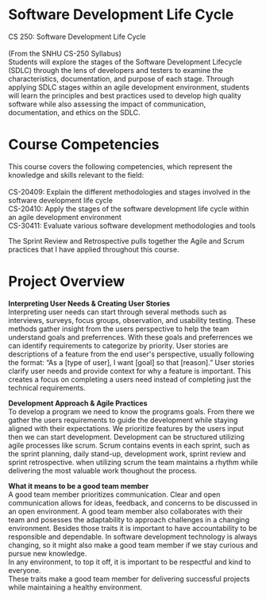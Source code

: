 # Software Development Life Cycle
CS 250: Software Development Life Cycle
<br/>
<br/>(From the SNHU CS-250 Syllabus)
<br/>Students will explore the stages of the Software Development Lifecycle (SDLC) through the lens of developers and testers to examine the characteristics, documentation, and purpose of each stage. Through applying SDLC stages within an agile development environment, students will learn the principles and best practices used to develop high quality software while also assessing the impact of communication, documentation, and ethics on the SDLC.

# Course Competencies
This course covers the following competencies, which represent the knowledge and skills relevant to the field:
<br/>
<br/>CS-20409: Explain the different methodologies and stages involved in the software development life cycle
<br/>CS-20410: Apply the stages of the software development life cycle within an agile development environment
<br/>CS-30411: Evaluate various software development methodologies and tools

The Sprint Review and Retrospective pulls together the Agile and Scrum practices that I have applied throughout this course.

# Project Overview

__Interpreting User Needs & Creating User Stories__<br/>
Interpreting user needs can start through several methods such as interviews, surveys, focus groups, observation, and usability testing.
These methods gather insight from the users perspective to help the team understand goals and preferrences. 
With these goals and preferrences we can identify requirements to categorize by priority.
User stories are descriptions of a feature from the end user's perspective, usually following the format: “As a [type of user], I want [goal] so that [reason].”
User stories clarify user needs and provide context for why a feature is important. 
This creates a focus on completing a users need instead of completing just the technical requirements.

__Development Approach & Agile Practices__<br/>
To develop a program we need to know the programs goals. 
From there we gather the users requirements to guide the development while staying aligned with their expectations.
We prioritize features by the users input then we can start development.
Development can be structured utilizing agile processes like scrum.
Scrum contains events in each sprint, such as the sprint planning, daily stand-up, development work, sprint review and sprint retrospective.
when utilizing scrum the team maintains a rhythm while delivering the most valuable work thoughout the process.

__What it means to be a good team member__<br/>
A good team member prioritizes communication. Clear and open communication allows for ideas, feedback, and concerns to be discussed in an open environment.
A good team member also collaborates with their team and posesses the adaptability to approach challenges in a changing environment.
Besides those traits it is important to have accountability to be responsible and dependable. In software development technology is always changing, so it might also make a good team member if we stay curious and pursue new knowledge. <br/>
In any environment, to top it off, it is important to be respectful and kind to everyone.<br/>
These traits make a good team member for delivering successful projects while maintaining a healthy environment.
